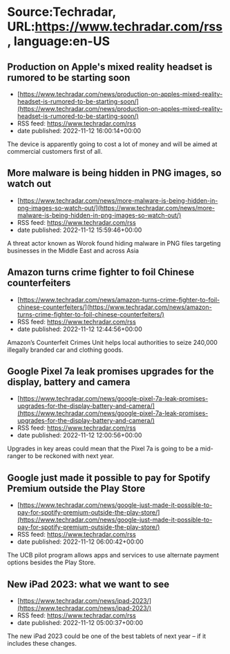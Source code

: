 # Source:Techradar, URL:https://www.techradar.com/rss, language:en-US

## Production on Apple's mixed reality headset is rumored to be starting soon
 - [https://www.techradar.com/news/production-on-apples-mixed-reality-headset-is-rumored-to-be-starting-soon/](https://www.techradar.com/news/production-on-apples-mixed-reality-headset-is-rumored-to-be-starting-soon/)
 - RSS feed: https://www.techradar.com/rss
 - date published: 2022-11-12 16:00:14+00:00

The device is apparently going to cost a lot of money and will be aimed at commercial customers first of all.

## More malware is being hidden in PNG images, so watch out
 - [https://www.techradar.com/news/more-malware-is-being-hidden-in-png-images-so-watch-out/](https://www.techradar.com/news/more-malware-is-being-hidden-in-png-images-so-watch-out/)
 - RSS feed: https://www.techradar.com/rss
 - date published: 2022-11-12 15:59:46+00:00

A threat actor known as Worok found hiding malware in PNG files targeting businesses in the Middle East and across Asia

## Amazon turns crime fighter to foil Chinese counterfeiters
 - [https://www.techradar.com/news/amazon-turns-crime-fighter-to-foil-chinese-counterfeiters/](https://www.techradar.com/news/amazon-turns-crime-fighter-to-foil-chinese-counterfeiters/)
 - RSS feed: https://www.techradar.com/rss
 - date published: 2022-11-12 12:44:56+00:00

Amazon’s Counterfeit Crimes Unit helps local authorities to seize 240,000 illegally branded car and clothing goods.

## Google Pixel 7a leak promises upgrades for the display, battery and camera
 - [https://www.techradar.com/news/google-pixel-7a-leak-promises-upgrades-for-the-display-battery-and-camera/](https://www.techradar.com/news/google-pixel-7a-leak-promises-upgrades-for-the-display-battery-and-camera/)
 - RSS feed: https://www.techradar.com/rss
 - date published: 2022-11-12 12:00:56+00:00

Upgrades in key areas could mean that the Pixel 7a is going to be a mid-ranger to be reckoned with next year.

## Google just made it possible to pay for Spotify Premium outside the Play Store
 - [https://www.techradar.com/news/google-just-made-it-possible-to-pay-for-spotify-premium-outside-the-play-store/](https://www.techradar.com/news/google-just-made-it-possible-to-pay-for-spotify-premium-outside-the-play-store/)
 - RSS feed: https://www.techradar.com/rss
 - date published: 2022-11-12 06:00:42+00:00

The UCB pilot program allows apps and services to use alternate payment options besides the Play Store.

## New iPad 2023: what we want to see
 - [https://www.techradar.com/news/ipad-2023/](https://www.techradar.com/news/ipad-2023/)
 - RSS feed: https://www.techradar.com/rss
 - date published: 2022-11-12 05:00:37+00:00

The new iPad 2023 could be one of the best tablets of next year – if it includes these changes.

